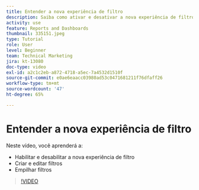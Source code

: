 ```yaml
---
title: Entender a nova experiência de filtro
description: Saiba como ativar e desativar a nova experiência de filtro, criar e editar filtros e empilhar filtros.
activity: use
feature: Reports and Dashboards
thumbnail: 335151.jpeg
type: Tutorial
role: User
level: Beginner
team: Technical Marketing
jira: kt-13080
doc-type: video
exl-id: a2c1c2eb-a872-4718-a5ec-7a4532d1510f
source-git-commit: e0ae6eaacc03980ad53c0471681211f76dfaff26
workflow-type: tm+mt
source-wordcount: '47'
ht-degree: 65%

---
```


# Entender a nova experiência de filtro

Neste vídeo, você aprenderá a:

* Habilitar e desabilitar a nova experiência de filtro
* Criar e editar filtros
* Empilhar filtros

>[!VIDEO](https://video.tv.adobe.com/v/3422820/?quality=12&learn=on&enablevpops&captions=por_br)
